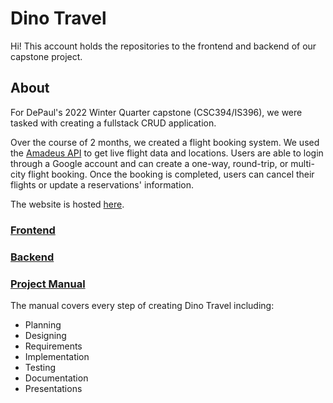 # Dino Travel

Hi! This account holds the repositories to the frontend and backend of our capstone project.

## About

For DePaul's 2022 Winter Quarter capstone (CSC394/IS396), we were tasked with creating a fullstack CRUD application.

Over the course of 2 months, we created a flight booking system. We used the [Amadeus API](https://developers.amadeus.com/) to get live flight data and locations. Users are able to login through a Google account and can create a one-way, round-trip, or multi-city flight booking. Once the booking is completed, users can cancel their flights or update a reservations' information.

The website is hosted [here](https://daniel-mccarthy.github.io/DinoTravelFrontend/).

### [Frontend](https://github.com/Daniel-McCarthy/DinoTravelFrontend)

### [Backend](https://github.com/DPUPurpleDinos/dino-travel)

### [Project Manual](https://github.com/DPUPurpleDinos/DPUPurpleDinos/blob/main/Dino%20Travel%20Project%20Manual.pdf)

The manual covers every step of creating Dino Travel including:

-   Planning
-   Designing
-   Requirements
-   Implementation
-   Testing
-   Documentation
-   Presentations
